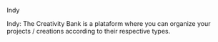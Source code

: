 Indy

Indy: The Creativity Bank is a plataform where you can organize your projects / creations 
according to their respective types.